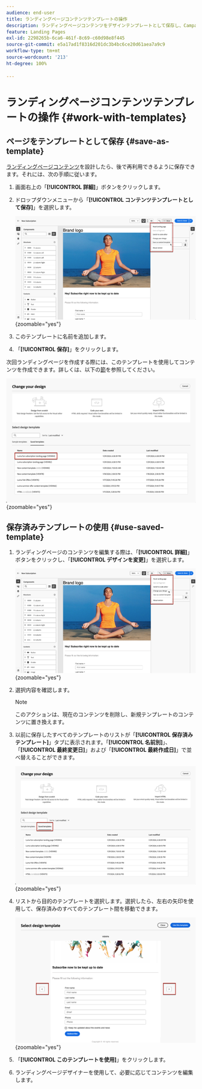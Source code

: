 ```yaml
---
audience: end-user
title: ランディングページコンテンツテンプレートの操作
description: ランディングページコンテンツをデザインテンプレートとして保存し、Campaign web で再利用する方法について説明します。
feature: Landing Pages
exl-id: 2298265b-6ca6-461f-8c69-c60d98e8f445
source-git-commit: e5a17ad1f8316d201dc3b4bc6ce20d61aea7a9c9
workflow-type: tm+mt
source-wordcount: '213'
ht-degree: 100%

---
```


# ランディングページコンテンツテンプレートの操作 {#work-with-templates}

## ページをテンプレートとして保存 {#save-as-template}

[ランディングページコンテンツ](lp-content.md)を設計したら、後で再利用できるように保存できます。それには、次の手順に従います。

1. 画面右上の「**[!UICONTROL 詳細]**」ボタンをクリックします。

1. ドロップダウンメニューから「**[!UICONTROL コンテンツテンプレートとして保存]**」を選択します。

   ![](assets/lp-save-as-template.png){zoomable=&quot;yes&quot;}

1. このテンプレートに名前を追加します。

1. 「**[!UICONTROL 保存]**」をクリックします。

次回ランディングページを作成する際には、このテンプレートを使用してコンテンツを作成できます。詳しくは、以下の[節](#use-saved-template)を参照してください。

![](assets/lp-saved-template.png){zoomable=&quot;yes&quot;}

## 保存済みテンプレートの使用 {#use-saved-template}

<!--Not for GA?-->

1. ランディングページのコンテンツを編集する際は、「**[!UICONTROL 詳細]**」ボタンをクリックし、「**[!UICONTROL デザインを変更]**」を選択します。

   ![](assets/lp-change-your-design.png){zoomable=&quot;yes&quot;}

1. 選択内容を確認します。

   >[!NOTE]
   >
   >このアクションは、現在のコンテンツを削除し、新規テンプレートのコンテンツに置き換えます。

1. 以前に保存したすべてのテンプレートのリストが「**[!UICONTROL 保存済みテンプレート]**」タブに表示されます。「**[!UICONTROL 名前別]**」、「**[!UICONTROL 最終変更日]**」および「**[!UICONTROL 最終作成日]**」で並べ替えることができます。

   ![](assets/lp-saved-templates.png){zoomable=&quot;yes&quot;}

1. リストから目的のテンプレートを選択します。選択したら、左右の矢印を使用して、保存済みのすべてのテンプレート間を移動できます。

   ![](assets/lp-select-saved-template.png){zoomable=&quot;yes&quot;}

1. 「**[!UICONTROL このテンプレートを使用]**」をクリックします。

1. ランディングページデザイナーを使用して、必要に応じてコンテンツを編集します。

<!--Primary page templates and subpage templates are managed separately, meaning that you cannot use a primary page template to create a subpage, and vice versa. TBC in Web user interface-->
